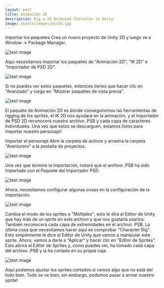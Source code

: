 ```yaml
---
layout: post
title: Animacion 2D
description: Rig a 2D Animated Character in Unity
image: assets/images/pic03.jpg
---
```



Importar los paquetes
Crea un nuevo proyecto de Unity 2D y luego ve a Window -> Package Manager.

![test image](https://gamedevacademy.org/wp-content/uploads/2019/08/Capture.png.webp)


Aquí necesitamos importar los paquetes de "Animación 2D", "IK 2D" e "Importador de PSD 2D".

![test image](https://gamedevacademy.org/wp-content/uploads/2019/08/Capture2-768x334.png.webp)


Si no puedes ver estos paquetes, entonces tienes que hacer clic en "Avanzado" y luego en "Mostrar paquetes de vista previa".

![test image](https://gamedevacademy.org/wp-content/uploads/2019/08/Capture3.png.webp)


El paquete de Animación 2D es donde conseguiremos las herramientas de rigging de los sprites, el IK 2D nos ayudará en la animación, y el Importador de PSD 2D reconocerá nuestro archivo .PSB y cada capa de caracteres individuales. Una vez que estos se descarguen, estamos listos para importar nuestro personaje!

Importar el personaje
Abre la carpeta de activos y arrastra la carpeta "Aventurero" a la pestaña de proyectos.

![test image](https://gamedevacademy.org/wp-content/uploads/2019/08/Capture4-768x512.png.webp)

Una vez que termine la importación, notará que el archivo .PSB ha sido importado con el Paquete del Importador PSD.

![test image](https://gamedevacademy.org/wp-content/uploads/2019/08/Capture5.-737x619.png.webp)

Ahora, necesitamos configurar algunas cosas en la configuración de la importación.

![test image](https://gamedevacademy.org/wp-content/uploads/2019/08/Capture6.png.webp)

Cambia el modo de los sprites a "Múltiples"; esto le dirá al Editor de Unity que hay más de un sprite en este archivo y que nos gustaría usarlos. También reconocerá cada capa de extremidades en el archivo .PSB. La última cosa que necesitamos hacer aquí es comprobar "Character Rig". Esto simplemente le dice al Editor de Unity que vamos a manipular este sprite. Ahora, vamos a darle a "Aplicar" y hacer clic en "Editor de Sprites". Esto abrirá el Editor de Sprites y, como puedes ver, ha tomado cada capa del archivo .PSB y la ha cortado en su propia caja.

![test image](https://gamedevacademy.org/wp-content/uploads/2019/08/Capture7-768x473.png.webp)


Aquí podemos ajustar los sprites cortados si vemos algo que no está del todo bien. Todo se ve bien, sin embargo, podemos pasar a armar nuestro sprite!


